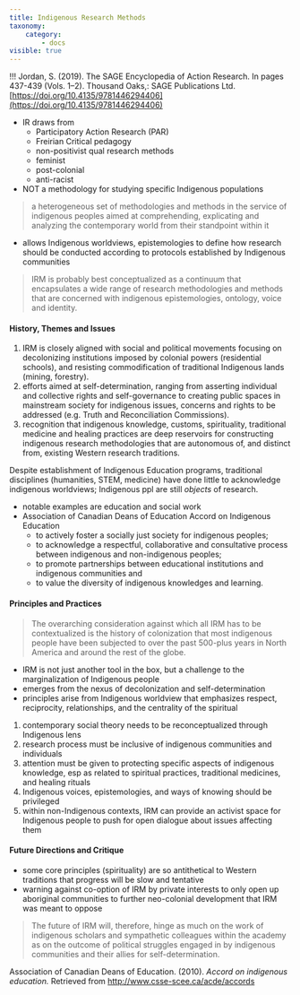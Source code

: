 ```yaml
---
title: Indigenous Research Methods
taxonomy:
    category:
        - docs
visible: true
---
```


!!! Jordan, S. (2019). The SAGE Encyclopedia of Action Research. In pages 437-439 (Vols. 1–2). Thousand Oaks,: SAGE Publications Ltd. [https://doi.org/10.4135/9781446294406](https://doi.org/10.4135/9781446294406)

- IR draws from
  - Participatory Action Research (PAR)
  - Freirian Critical pedagogy
  - non-positivist qual research methods
  - feminist
  - post-colonial
  - anti-racist
- NOT a methodology for studying specific Indigenous populations

> a heterogeneous set of methodologies and methods in the service of indigenous peoples aimed at comprehending, explicating and analyzing the contemporary world from their standpoint within it

- allows Indigenous worldviews, epistemologies to define how research should be conducted according to protocols established by Indigenous communities

> IRM is probably best conceptualized as a continuum that encapsulates a wide range of research methodologies and methods that are concerned with indigenous epistemologies, ontology, voice and identity.

#### History, Themes and Issues

1. IRM is closely aligned with social and political movements focusing on decolonizing institutions imposed by colonial powers (residential schools), and resisting commodification of traditional Indigenous lands (mining, forestry).
2.  efforts aimed at self-determination, ranging from asserting individual and collective rights and self-governance to creating public spaces in mainstream society for indigenous issues, concerns and rights to be addressed (e.g. Truth and Reconciliation Commissions).
3. recognition that indigenous knowledge, customs, spirituality, traditional medicine and healing practices are deep reservoirs for constructing indigenous research methodologies that are autonomous of, and distinct from, existing Western research traditions.

Despite establishment of Indigenous Education programs, traditional disciplines (humanities, STEM, medicine) have done little to acknowledge indigenous worldviews; Indigenous ppl are still *objects* of research.
- notable examples are education and social work
- Association of Canadian Deans of Education Accord on Indigenous Education
  - to actively foster a socially just society for indigenous peoples;
  - to acknowledge a respectful, collaborative and consultative process between indigenous and non-indigenous peoples;
  - to promote partnerships between educational institutions and indigenous communities and
  - to value the diversity of indigenous knowledges and learning.

#### Principles and Practices

> The overarching consideration against which all IRM has to be contextualized is the history of colonization that most indigenous people have been subjected to over the past 500-plus years in North America and around the rest of the globe.

- IRM is not just another tool in the box, but a challenge to the marginalization of Indigenous people
- emerges from the nexus of decolonization and self-determination
- principles arise from Indigenous worldview that emphasizes respect, reciprocity, relationships, and the centrality of the spiritual

1. contemporary social theory needs to be reconceptualized through Indigenous lens
2. research process must be inclusive of indigenous communities and individuals
3. attention must be given to protecting specific aspects of indigenous knowledge, esp as related to spiritual practices, traditional medicines, and healing rituals
4. Indigenous voices, epistemologies, and ways of knowing should be privileged
5. within non-Indigenous contexts, IRM can provide an activist space for Indigenous people to push for open dialogue about issues affecting them

#### Future Directions and Critique

- some core principles (spirituality) are so antithetical to Western traditions that progress will be slow and tentative
- warning against co-option of IRM by private interests to only open up aboriginal communities to further neo-colonial development that IRM was meant to oppose

> The future of IRM will, therefore, hinge as much on the work of indigenous scholars and sympathetic colleagues within the academy as on the outcome of political struggles engaged in by indigenous communities and their allies for self-determination.


Association of Canadian Deans of Education. (2010). *Accord on indigenous education.* Retrieved from http://www.csse-scee.ca/acde/accords
